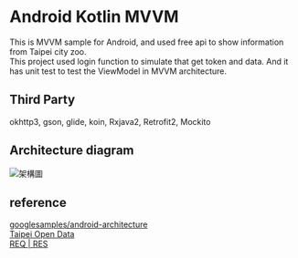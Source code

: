 # Android Kotlin MVVM
This is MVVM sample for Android, and used free api to show information from Taipei city zoo.
<br>
This project used login function to simulate that get token and data. And it has unit test to test the ViewModel in MVVM architecture.  

## Third Party
okhttp3, gson, glide, koin, Rxjava2, Retrofit2, Mockito

## Architecture diagram
![架構圖](https://github.com/KeithWang/KotlinMVVMDemo/blob/master/pic/MVVM_Model.png?raw=true)

## reference
[googlesamples/android-architecture](https://github.com/googlesamples/android-architecture)
<br>
[Taipei Open Data](https://data.taipei/)
<br>
[REQ | RES](https://reqres.in/)